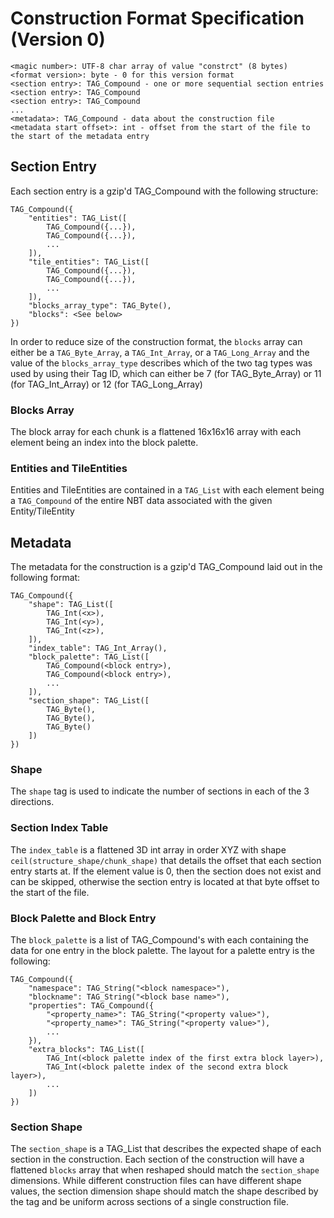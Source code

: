 # Construction Format Specification (Version 0)

    <magic number>: UTF-8 char array of value "constrct" (8 bytes)
    <format version>: byte - 0 for this version format
    <section entry>: TAG_Compound - one or more sequential section entries
    <section entry>: TAG_Compound
    <section entry>: TAG_Compound
    ...
    <metadata>: TAG_Compound - data about the construction file
    <metadata start offset>: int - offset from the start of the file to the start of the metadata entry

## Section Entry
Each section entry is a gzip'd TAG_Compound with the following structure:

    TAG_Compound({
        "entities": TAG_List([
            TAG_Compound({...}),
            TAG_Compound({...}),
            ...
        ]),
        "tile_entities": TAG_List([
            TAG_Compound({...}),
            TAG_Compound({...}),
            ...
        ]),
        "blocks_array_type": TAG_Byte(),
        "blocks": <See below>
    })

In order to reduce size of the construction format, the `blocks` array can either be a `TAG_Byte_Array`, a `TAG_Int_Array`,
or a `TAG_Long_Array` and the value of the `blocks_array_type` describes which of the two tag types was used by using their 
Tag ID, which can either be  7 (for TAG_Byte_Array) or 11 (for TAG_Int_Array) or 12 (for TAG_Long_Array)

### Blocks Array
The block array for each chunk is a flattened 16x16x16 array with each element being an index into the block palette.

### Entities and TileEntities
Entities and TileEntities are contained in a `TAG_List` with each element being a `TAG_Compound` of the entire NBT data associated with the given Entity/TileEntity

## Metadata
The metadata for the construction is a gzip'd TAG_Compound laid out in the following format:

    TAG_Compound({
        "shape": TAG_List([
            TAG_Int(<x>),
            TAG_Int(<y>),
            TAG_Int(<z>),
        ]),
        "index_table": TAG_Int_Array(),
        "block_palette": TAG_List([
            TAG_Compound(<block entry>),
            TAG_Compound(<block entry>),
            ...
        ]),
        "section_shape": TAG_List([
            TAG_Byte(),
            TAG_Byte(),
            TAG_Byte()
        ])
    })
    
### Shape
The `shape` tag is used to indicate the number of sections in each of the 3 directions.

### Section Index Table
The `index_table` is a flattened 3D int array in order XYZ with shape ```ceil(structure_shape/chunk_shape)``` that details the offset that each section entry starts at.
If the element value is 0, then the section does not exist and can be skipped, otherwise the section entry is located at that byte offset to the start of the file.

### Block Palette and Block Entry
The `block_palette` is a list of TAG_Compound's with each containing the data for one entry in the block palette. 
The layout for a palette entry is the following:

    TAG_Compound({
        "namespace": TAG_String("<block namespace>"),
        "blockname": TAG_String("<block base name>"),
        "properties": TAG_Compound({
            "<property_name>": TAG_String("<property value>"),
            "<property_name>": TAG_String("<property value>"),
            ...
        }),
        "extra_blocks": TAG_List([
            TAG_Int(<block palette index of the first extra block layer>),
            TAG_Int(<block palette index of the second extra block layer>),
            ...
        ])
    })

### Section Shape
The `section_shape` is a TAG_List that describes the expected shape of each section in the construction. Each
section of the construction will have a flattened `blocks` array that when reshaped should match the `section_shape`
dimensions. While different construction files can have different shape values, the section dimension shape should match
the shape described by the tag and be uniform across sections of a single construction file. 
